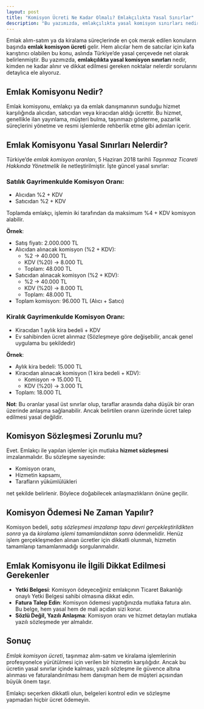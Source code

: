 ```yaml
---
layout: post
title: "Komisyon Ücreti Ne Kadar Olmalı? Emlakçılıkta Yasal Sınırlar"
description: "Bu yazımızda, emlakçılıkta yasal komisyon sınırları nedir, kimden ne kadar alınır ve dikkat edilmesi gereken noktalar nelerdir sorularını detaylıca ele alıyoruz."
---
```


Emlak alım-satım ya da kiralama süreçlerinde en çok merak edilen konuların başında **emlak komisyon ücreti** gelir. Hem alıcılar hem de satıcılar için kafa karıştırıcı olabilen bu konu, aslında Türkiye’de yasal çerçevede net olarak belirlenmiştir. Bu yazımızda, **emlakçılıkta yasal komisyon sınırları** nedir, kimden ne kadar alınır ve dikkat edilmesi gereken noktalar nelerdir sorularını detaylıca ele alıyoruz.

## Emlak Komisyonu Nedir?

Emlak komisyonu, emlakçı ya da emlak danışmanının sunduğu hizmet karşılığında alıcıdan, satıcıdan veya kiracıdan aldığı ücrettir. Bu hizmet, genellikle ilan yayınlama, müşteri bulma, taşınmazı gösterme, pazarlık süreçlerini yönetme ve resmi işlemlerde rehberlik etme gibi adımları içerir.

## Emlak Komisyonu Yasal Sınırları Nelerdir?

Türkiye’de *emlak komisyon oranları*, 5 Haziran 2018 tarihli *Taşınmaz Ticareti Hakkında Yönetmelik* ile netleştirilmiştir. İşte güncel yasal sınırlar:

### Satılık Gayrimenkulde Komisyon Oranı:

- Alıcıdan %2 + KDV
- Satıcıdan %2 + KDV

Toplamda emlakçı, işlemin iki tarafından da maksimum %4 + KDV komisyon alabilir.

**Örnek**:

- Satış fiyatı: 2.000.000 TL
- Alıcıdan alınacak komisyon (%2 + KDV):
  - %2 → 40.000 TL
  - KDV (%20) → 8.000 TL
  - Toplam: 48.000 TL
- Satıcıdan alınacak komisyon (%2 + KDV):
  - %2 → 40.000 TL
  - KDV (%20) → 8.000 TL
  - Toplam: 48.000 TL
- Toplam komisyon: 96.000 TL (Alıcı + Satıcı)

### Kiralık Gayrimenkulde Komisyon Oranı:

- Kiracıdan 1 aylık kira bedeli + KDV
- Ev sahibinden ücret alınmaz (Sözleşmeye göre değişebilir, ancak genel uygulama bu şekildedir)

**Örnek**:

- Aylık kira bedeli: 15.000 TL
- Kiracıdan alınacak komisyon (1 kira bedeli + KDV):
  - Komisyon → 15.000 TL
  - KDV (%20) → 3.000 TL
- Toplam: 18.000 TL

**Not**: Bu oranlar yasal üst sınırlar olup, taraflar arasında daha düşük bir oran üzerinde anlaşma sağlanabilir. Ancak belirtilen oranın üzerinde ücret talep edilmesi yasal değildir.

## Komisyon Sözleşmesi Zorunlu mu?

Evet. Emlakçı ile yapılan işlemler için mutlaka **hizmet sözleşmesi** imzalanmalıdır. Bu sözleşme sayesinde:

- Komisyon oranı,
- Hizmetin kapsamı,
- Tarafların yükümlülükleri

net şekilde belirlenir. Böylece doğabilecek anlaşmazlıkların önüne geçilir.

## Komisyon Ödemesi Ne Zaman Yapılır?

Komisyon bedeli, *satış sözleşmesi imzalanıp tapu devri gerçekleştirildikten sonra* ya da *kiralama işlemi tamamlandıktan sonra* ödenmelidir. Henüz işlem gerçekleşmeden alınan ücretler için dikkatli olunmalı, hizmetin tamamlanıp tamamlanmadığı sorgulanmalıdır.

## Emlak Komisyonu ile İlgili Dikkat Edilmesi Gerekenler

- **Yetki Belgesi**: Komisyon ödeyeceğiniz emlakçının Ticaret Bakanlığı onaylı Yetki Belgesi sahibi olmasına dikkat edin.
- **Fatura Talep Edin**: Komisyon ödemesi yaptığınızda mutlaka fatura alın. Bu belge, hem yasal hem de mali açıdan sizi korur.
- **Sözlü Değil, Yazılı Anlaşma**: Komisyon oranı ve hizmet detayları mutlaka yazılı sözleşmede yer almalıdır.

## Sonuç

*Emlak komisyon ücreti*, taşınmaz alım-satım ve kiralama işlemlerinin profesyonelce yürütülmesi için verilen bir hizmetin karşılığıdır. Ancak bu ücretin yasal sınırlar içinde kalması, yazılı sözleşme ile güvence altına alınması ve faturalandırılması hem danışman hem de müşteri açısından büyük önem taşır.

Emlakçı seçerken dikkatli olun, belgeleri kontrol edin ve sözleşme yapmadan hiçbir ücret ödemeyin.